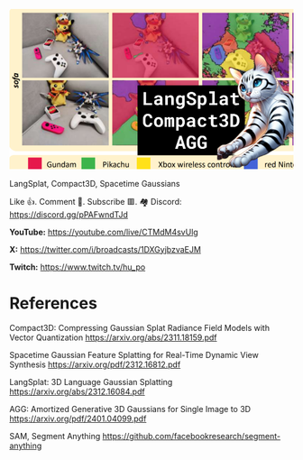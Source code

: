 ![](thumbnails/14.01.2024.png)

LangSplat, Compact3D, Spacetime Gaussians

Like 👍. Comment 💬. Subscribe 🟥.
🏘 Discord: https://discord.gg/pPAFwndTJd

**YouTube:** https://youtube.com/live/CTMdM4svUlg

**X:** https://twitter.com/i/broadcasts/1DXGyjbzvaEJM

**Twitch:** https://www.twitch.tv/hu_po


# References

Compact3D: Compressing Gaussian Splat Radiance Field Models with Vector Quantization
https://arxiv.org/abs/2311.18159.pdf

Spacetime Gaussian Feature Splatting for Real-Time Dynamic View Synthesis
https://arxiv.org/pdf/2312.16812.pdf

LangSplat: 3D Language Gaussian Splatting
https://arxiv.org/abs/2312.16084.pdf

AGG: Amortized Generative 3D Gaussians for Single Image to 3D
https://arxiv.org/pdf/2401.04099.pdf

SAM, Segment Anything
https://github.com/facebookresearch/segment-anything
